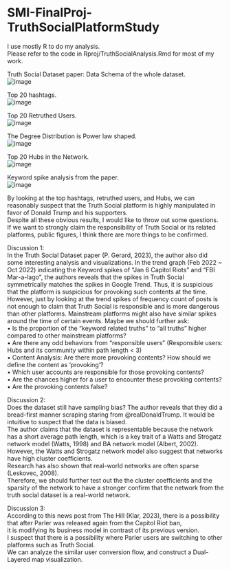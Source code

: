 # SMI-FinalProj-TruthSocialPlatformStudy

I use mostly R to do my analysis.  
Please refer to the code in Rproj/TruthSocialAnalysis.Rmd for most of my work.  

Truth Social Dataset paper: Data Schema of the whole dataset.  
![image](https://github.com/josephj1o4e1/Truth-Social-Platform-Study/assets/13396370/3682df86-50d8-4968-b2d0-ace45846fb31)  
  
Top 20 hashtags.  
![image](https://github.com/josephj1o4e1/Truth-Social-Platform-Study/assets/13396370/e4656752-a18c-45e5-8504-cbf61a4fd341)  
  
Top 20 Retruthed Users.  
![image](https://github.com/josephj1o4e1/Truth-Social-Platform-Study/assets/13396370/40b570d4-8193-4204-9ed9-425097643085)  
  
The Degree Distribution is Power law shaped.  
![image](https://github.com/josephj1o4e1/Truth-Social-Platform-Study/assets/13396370/bf79a25e-c104-49a0-9a4d-aa6a37326331)  
  
Top 20 Hubs in the Network.  
![image](https://github.com/josephj1o4e1/Truth-Social-Platform-Study/assets/13396370/a4c7b12d-4727-448a-9b23-7ca13b4c4954)
  
Keyword spike analysis from the paper.  
![image](https://github.com/josephj1o4e1/Truth-Social-Platform-Study/assets/13396370/1041d427-6e11-4d6f-8134-4ac8d7c0a382)


By looking at the top hashtags, retruthed users, and Hubs, we can reasonably suspect that the Truth Social platform is highly manipulated in
favor of Donald Trump and his supporters.  
Despite all these obvious results, I would like to throw out some questions.  
If we want to strongly claim the responsibility of Truth Social or its related platforms, public figures, I think there are more things to be confirmed.  

Discussion 1:  
In the Truth Social Dataset paper (P. Gerard, 2023), the author also did some interesting analysis and visualizations. In the trend graph (Feb 2022 ~ Oct 2022) indicating the Keyword spikes of “Jan 6 Capitol Riots” and “FBI Mar-a-lago”, the authors reveals that the spikes in Truth Social symmetrically matches the spikes in Google Trend.  Thus, it is suspicious that the platform is suspicious for provoking such contents at the time.  
However, just by looking at the trend spikes of frequency count of posts is not enough to claim that Truth Social is responsible and is more dangerous than other platforms. 
Mainstream platforms might also have similar spikes around the time of certain events. Maybe we should further ask:  
•	Is the proportion of the “keyword related truths” to “all truths” higher compared to other mainstream platforms?  
•	Are there any odd behaviors from “responsible users”  (Responsible users: Hubs and its community within path length < 3)  
•	Content Analysis:  Are there more provoking contents? How should we define the content as ‘provoking’?  
•	Which user accounts are responsible for those provoking contents?  
•	Are the chances higher for a user to encounter these provoking contents?  
•	Are the provoking contents false?  
  
Discussion 2:  
Does the dataset still have sampling bias? The author reveals that they did a bread-first manner scraping staring from @realDonaldTrump. It would be intuitive to suspect that the data is biased.  
The author claims that the dataset is representable because the network has a short average path length, which is a key trait of a Watts and Strogatz network model (Watts, 1998) and BA network model (Albert, 2002).  
However, the Watts and Strogatz network model also suggest that networks have high cluster coefficients.  
Research has also shown that real-world networks are often sparse (Leskovec, 2008).  
Therefore, we should further test out the the cluster coefficients and the sparsity of the network to have a stronger confirm that the network from the truth social dataset is a real-world network.  

Discussion 3:   
According to this news post from The Hill (Klar, 2023), there is a possibility that after Parler was released again from the Capitol Riot ban,  
it is modifying its business model in contrast of its previous version.  
I suspect that there is a possibility where Parler users are switching to other platforms such as Truth Social.  
We can analyze the similar user conversion flow, and construct a Dual-Layered map visualization.  

